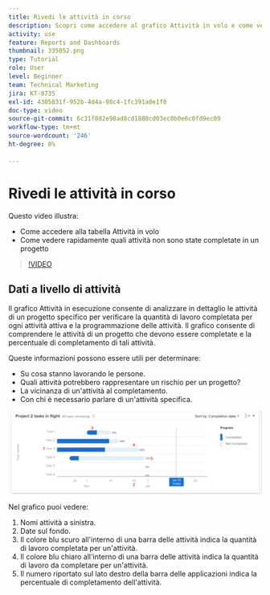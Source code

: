 ```yaml
---
title: Rivedi le attività in corso
description: Scopri come accedere al grafico Attività in volo e come vedere rapidamente quali attività non sono state completate in un progetto, il tutto in [!UICONTROL Analisi avanzata].
activity: use
feature: Reports and Dashboards
thumbnail: 335052.png
type: Tutorial
role: User
level: Beginner
team: Technical Marketing
jira: KT-8735
exl-id: 4305831f-952b-4d4a-98c4-1fc391a0e1f0
doc-type: video
source-git-commit: 6c31f8d2e98ad8cd1880cd03ec0b0e6c0fd9ec09
workflow-type: tm+mt
source-wordcount: '246'
ht-degree: 0%

---
```


# Rivedi le attività in corso

Questo video illustra:

* Come accedere alla tabella Attività in volo
* Come vedere rapidamente quali attività non sono state completate in un progetto

>[!VIDEO](https://video.tv.adobe.com/v/335052/?quality=12&learn=on)

## Dati a livello di attività

Il grafico Attività in esecuzione consente di analizzare in dettaglio le attività di un progetto specifico per verificare la quantità di lavoro completata per ogni attività attiva e la programmazione delle attività. Il grafico consente di comprendere le attività di un progetto che devono essere completate e la percentuale di completamento di tali attività.

Queste informazioni possono essere utili per determinare:

* Su cosa stanno lavorando le persone.
* Quali attività potrebbero rappresentare un rischio per un progetto?
* La vicinanza di un&#39;attività al completamento.
* Con chi è necessario parlare di un&#39;attività specifica.

![Immagine che mostra le attività in un diagramma di volo con i numeri nelle aree descritte nei punti elenco seguenti](assets/section-2-11.png)

Nel grafico puoi vedere:

1. Nomi attività a sinistra.
1. Date sul fondo.
1. Il colore blu scuro all&#39;interno di una barra delle attività indica la quantità di lavoro completata per un&#39;attività.
1. Il colore blu chiaro all&#39;interno di una barra delle attività indica la quantità di lavoro da completare per un&#39;attività.
1. Il numero riportato sul lato destro della barra delle applicazioni indica la percentuale di completamento dell&#39;attività.
